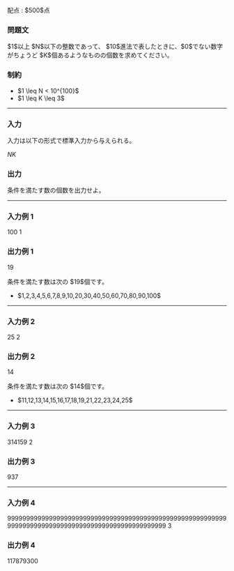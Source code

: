 
<div>

<span>

<span>

<p>
配点 : $500$点
</p>

<div>

<section>

### **問題文**

<p>
$1$以上 $N$以下の整数であって、 $10$進法で表したときに、$0$でない数字がちょうど $K$個あるようなものの個数を求めてください。
</p>

</section>

</div>

<div>

<section>

### **制約**

<ul>

<li>
$1 \leq N < 10^{100}$
</li>

<li>
$1 \leq K \leq 3$
</li>

</ul>

</section>

</div>

---

<div>

<div>

<section>

### **入力**

<p>
入力は以下の形式で標準入力から与えられる。
</p>

<div>

$N$$K$
</div>

</section>

</div>

<div>

<section>

### **出力**

<p>
条件を満たす数の個数を出力せよ。
</p>

</section>

</div>

</div>

---

<div>

<section>

### **入力例 1**

<div>

100
1

</div>

</section>

</div>

<div>

<section>

### **出力例 1**

<div>

19

</div>

<p>
条件を満たす数は次の $19$個です。
</p>

<ul>

<li>
$1,2,3,4,5,6,7,8,9,10,20,30,40,50,60,70,80,90,100$
</li>

</ul>

</section>

</div>

---

<div>

<section>

### **入力例 2**

<div>

25
2

</div>

</section>

</div>

<div>

<section>

### **出力例 2**

<div>

14

</div>

<p>
条件を満たす数は次の $14$個です。
</p>

<ul>

<li>
$11,12,13,14,15,16,17,18,19,21,22,23,24,25$
</li>

</ul>

</section>

</div>

---

<div>

<section>

### **入力例 3**

<div>

314159
2

</div>

</section>

</div>

<div>

<section>

### **出力例 3**

<div>

937

</div>

</section>

</div>

---

<div>

<section>

### **入力例 4**

<div>

9999999999999999999999999999999999999999999999999999999999999999999999999999999999999999999999999999
3

</div>

</section>

</div>

<div>

<section>

### **出力例 4**

<div>

117879300

</div>

</section>

</div>

</span>

</span>

</div>

